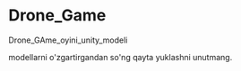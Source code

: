 # Drone_Game
Drone_GAme_oyini_unity_modeli


modellarni o'zgartirgandan so'ng qayta yuklashni unutmang.
